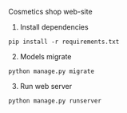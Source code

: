 Cosmetics shop web-site

1. Install dependencies
```
pip install -r requirements.txt
```
2. Models migrate
```
python manage.py migrate
```
3. Run web server
```
python manage.py runserver
```
